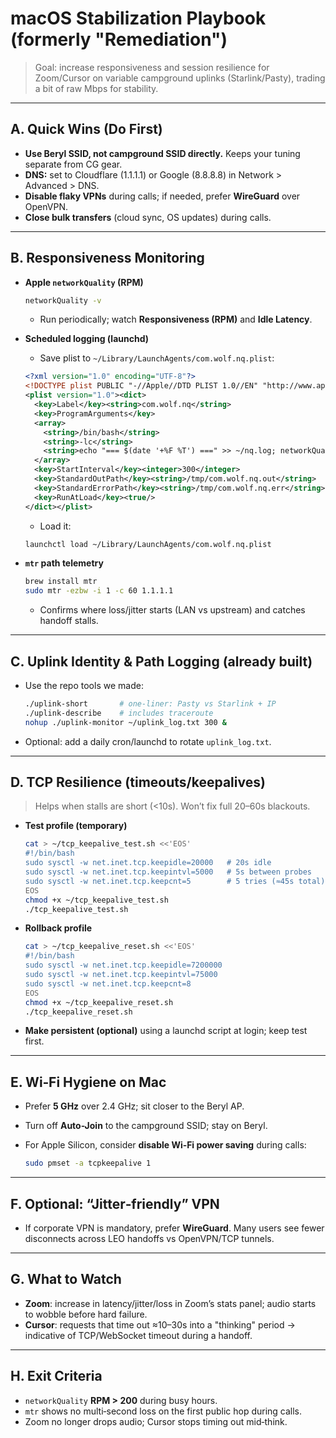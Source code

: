 <!-- markdownlint-disable MD013 -->
# macOS Stabilization Playbook (formerly "Remediation")

> Goal: increase responsiveness and session resilience for Zoom/Cursor on variable campground uplinks (Starlink/Pasty), trading a bit of raw Mbps for stability.

---

## A. Quick Wins (Do First)

- **Use Beryl SSID, not campground SSID directly.** Keeps your tuning separate from CG gear.
- **DNS:** set to Cloudflare (1.1.1.1) or Google (8.8.8.8) in Network > Advanced > DNS.
- **Disable flaky VPNs** during calls; if needed, prefer **WireGuard** over OpenVPN.
- **Close bulk transfers** (cloud sync, OS updates) during calls.

---

## B. Responsiveness Monitoring

- **Apple `networkQuality` (RPM)**

  ```bash
  networkQuality -v
  ```

  - Run periodically; watch **Responsiveness (RPM)** and **Idle Latency**.

- **Scheduled logging (launchd)**
  - Save plist to `~/Library/LaunchAgents/com.wolf.nq.plist`:

  ```xml
  <?xml version="1.0" encoding="UTF-8"?>
  <!DOCTYPE plist PUBLIC "-//Apple//DTD PLIST 1.0//EN" "http://www.apple.com/DTDs/PropertyList-1.0.dtd">
  <plist version="1.0"><dict>
    <key>Label</key><string>com.wolf.nq</string>
    <key>ProgramArguments</key>
    <array>
      <string>/bin/bash</string>
      <string>-lc</string>
      <string>echo "=== $(date '+%F %T') ===" >> ~/nq.log; networkQuality -v >> ~/nq.log</string>
    </array>
    <key>StartInterval</key><integer>300</integer>
    <key>StandardOutPath</key><string>/tmp/com.wolf.nq.out</string>
    <key>StandardErrorPath</key><string>/tmp/com.wolf.nq.err</string>
    <key>RunAtLoad</key><true/>
  </dict></plist>
  ```

  - Load it:

  ```bash
  launchctl load ~/Library/LaunchAgents/com.wolf.nq.plist
  ```

- **`mtr` path telemetry**

  ```bash
  brew install mtr
  sudo mtr -ezbw -i 1 -c 60 1.1.1.1
  ```

  - Confirms where loss/jitter starts (LAN vs upstream) and catches handoff stalls.

---

## C. Uplink Identity & Path Logging (already built)

- Use the repo tools we made:

  ```bash
  ./uplink-short       # one-liner: Pasty vs Starlink + IP
  ./uplink-describe    # includes traceroute
  nohup ./uplink-monitor ~/uplink_log.txt 300 &
  ```

- Optional: add a daily cron/launchd to rotate `uplink_log.txt`.

---

## D. TCP Resilience (timeouts/keepalives)
>
> Helps when stalls are short (<10s). Won’t fix full 20–60s blackouts.

- **Test profile (temporary)**

  ```bash
  cat > ~/tcp_keepalive_test.sh <<'EOS'
  #!/bin/bash
  sudo sysctl -w net.inet.tcp.keepidle=20000   # 20s idle
  sudo sysctl -w net.inet.tcp.keepintvl=5000   # 5s between probes
  sudo sysctl -w net.inet.tcp.keepcnt=5        # 5 tries (≈45s total)
  EOS
  chmod +x ~/tcp_keepalive_test.sh
  ./tcp_keepalive_test.sh
  ```

- **Rollback profile**

  ```bash
  cat > ~/tcp_keepalive_reset.sh <<'EOS'
  #!/bin/bash
  sudo sysctl -w net.inet.tcp.keepidle=7200000
  sudo sysctl -w net.inet.tcp.keepintvl=75000
  sudo sysctl -w net.inet.tcp.keepcnt=8
  EOS
  chmod +x ~/tcp_keepalive_reset.sh
  ./tcp_keepalive_reset.sh
  ```

- **Make persistent (optional)** using a launchd script at login; keep test first.

---

## E. Wi‑Fi Hygiene on Mac

- Prefer **5 GHz** over 2.4 GHz; sit closer to the Beryl AP.
- Turn off **Auto-Join** to the campground SSID; stay on Beryl.
- For Apple Silicon, consider **disable Wi‑Fi power saving** during calls:

  ```bash
  sudo pmset -a tcpkeepalive 1
  ```

---

## F. Optional: “Jitter‑friendly” VPN

- If corporate VPN is mandatory, prefer **WireGuard**. Many users see fewer disconnects across LEO handoffs vs OpenVPN/TCP tunnels.

---

## G. What to Watch

- **Zoom**: increase in latency/jitter/loss in Zoom’s stats panel; audio starts to wobble before hard failure.
- **Cursor**: requests that time out ≈10–30s into a "thinking" period → indicative of TCP/WebSocket timeout during a handoff.

---

## H. Exit Criteria

- `networkQuality` **RPM > 200** during busy hours.
- `mtr` shows no multi‑second loss on the first public hop during calls.
- Zoom no longer drops audio; Cursor stops timing out mid‑think.
